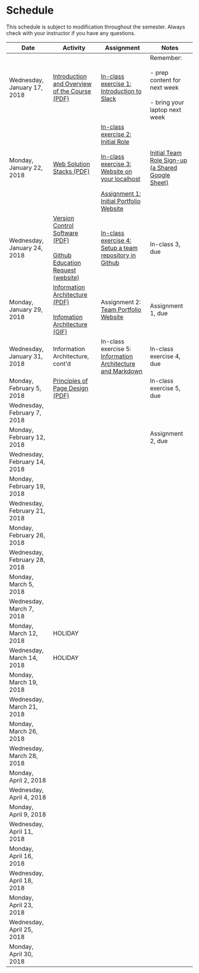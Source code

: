 # Schedule
This schedule is subject to modification throughout the semester.  Always check with your instructor if you have any questions.


| Date                         | Activity                                 | Assignment                               | Notes                                    |
| ---------------------------- | ---------------------------------------- | ---------------------------------------- | ---------------------------------------- |
| Wednesday, January 17, 2018  | [Introduction and Overview of the Course (PDF)](lecture01-introduction/Introduction.pdf) | [In-class exercise 1: Introduction to Slack](inclass01-introduction-to-slack/instructions.md) | Remember: <br /><br />- prep content for next week<br /><br />- bring your laptop next week |
| Monday, January 22, 2018     | [Web Solution Stacks (PDF)](lecture02-web-solution-stacks/web-solution-stacks.pdf) | [In-class exercise 2: Initial Role](inclass02-initial-role/instructions.md) <br /><br />[In-class exercise 3: Website on your localhost](inclass03-localhost/instructions.md)<br /><br />[Assignment 1: Initial Portfolio Website](assignment01-portfolio/instructions.md) | [Initial Team Role Sign-up (a Shared Google Sheet)](https://goo.gl/pJcXcH) |
| Wednesday, January 24, 2018  | [Version Control Software (PDF)](lecture03-repositories/version-control-software.pdf)<br /><br />[Github Education Request (website)](https://education.github.com/) | [In-class exercise 4: Setup a team repository in Github](inclass04-team-repository/instructions.md) | In-class 3, due                          |
| Monday, January 29, 2018     | [Information Architecture (PDF)](lecture04-information-architecture/information-architecture.pdf)<br /><br />[Infomation Architecture (GIF)](lecture04-information-architecture/information-architecture.gif) | Assignment 2: [Team Portfolio Website](assignment02-team-portfolio/instructions.md) | Assignment 1, due                        |
| Wednesday, January 31, 2018  | Information Architecture, cont'd         | In-class exercise 5: [Information Architecture and Markdown](inclass05-ia-and-markdown/instructions.md) | In-class exercise 4, due                 |
| Monday, February 5, 2018     | [Principles of Page Design (PDF)](lecture06-principles-of-page-design/principles-of-page-design.pdf) |                                          | In-class exercise 5, due                 |
| Wednesday, February 7, 2018  |                                          |                                          |                                          |
| Monday, February 12, 2018    |                                          |                                          | Assignment 2, due                        |
| Wednesday, February 14, 2018 |                                          |                                          |                                          |
| Monday, February 19, 2018    |                                          |                                          |                                          |
| Wednesday, February 21, 2018 |                                          |                                          |                                          |
| Monday, February 26, 2018    |                                          |                                          |                                          |
| Wednesday, February 28, 2018 |                                          |                                          |                                          |
| Monday, March 5, 2018        |                                          |                                          |                                          |
| Wednesday, March 7, 2018     |                                          |                                          |                                          |
| Monday, March 12, 2018       | HOLIDAY                                  |                                          |                                          |
| Wednesday, March 14, 2018    | HOLIDAY                                  |                                          |                                          |
| Monday, March 19, 2018       |                                          |                                          |                                          |
| Wednesday, March 21, 2018    |                                          |                                          |                                          |
| Monday, March 26, 2018       |                                          |                                          |                                          |
| Wednesday, March 28, 2018    |                                          |                                          |                                          |
| Monday, April 2, 2018        |                                          |                                          |                                          |
| Wednesday, April 4, 2018     |                                          |                                          |                                          |
| Monday, April 9, 2018        |                                          |                                          |                                          |
| Wednesday, April 11, 2018    |                                          |                                          |                                          |
| Monday, April 16, 2018       |                                          |                                          |                                          |
| Wednesday, April 18, 2018    |                                          |                                          |                                          |
| Monday, April 23, 2018       |                                          |                                          |                                          |
| Wednesday, April 25, 2018    |                                          |                                          |                                          |
| Monday, April 30, 2018       |                                          |                                          |                                          |
